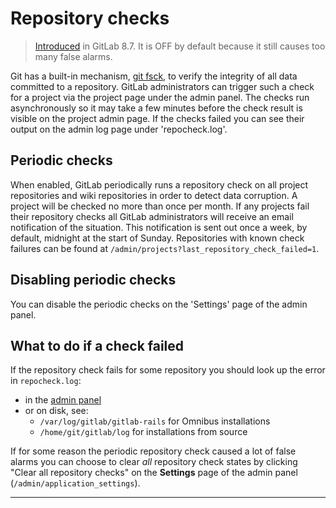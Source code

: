 # Repository checks

> [Introduced][ce-3232] in GitLab 8.7. It is OFF by default because it still
causes too many false alarms.

Git has a built-in mechanism, [git fsck][git-fsck], to verify the
integrity of all data committed to a repository. GitLab administrators
can trigger such a check for a project via the project page under the
admin panel. The checks run asynchronously so it may take a few minutes
before the check result is visible on the project admin page. If the
checks failed you can see their output on the admin log page under
'repocheck.log'.

## Periodic checks

When enabled, GitLab periodically runs a repository check on all project
repositories and wiki repositories in order to detect data corruption.
A project will be checked no more than once per month. If any projects
fail their repository checks all GitLab administrators will receive an email
notification of the situation. This notification is sent out once a week,
by default, midnight at the start of Sunday. Repositories with known check
failures can be found at `/admin/projects?last_repository_check_failed=1`.

## Disabling periodic checks

You can disable the periodic checks on the 'Settings' page of the admin
panel.

## What to do if a check failed

If the repository check fails for some repository you should look up the error
in `repocheck.log`:

- in the [admin panel](logs.md#repochecklog)
- or on disk, see:
  - `/var/log/gitlab/gitlab-rails` for Omnibus installations
  - `/home/git/gitlab/log` for installations from source

If for some reason the periodic repository check caused a lot of false
alarms you can choose to clear *all* repository check states by
clicking "Clear all repository checks" on the **Settings** page of the
admin panel (`/admin/application_settings`).

---
[ce-3232]: https://gitlab.com/gitlab-org/gitlab-ce/merge_requests/3232 "Auto git fsck"
[git-fsck]: https://git-scm.com/docs/git-fsck "git fsck documentation"
